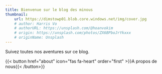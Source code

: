 ```yaml
---
title: Bienvenue sur le blog des minous
thumbnail:
    url: https://dimstowp01.blob.core.windows.net/img/cover.jpg
    # author: Harris Vo
    # authorURL: https://unsplash.com/@hoanvokim
    # origin: https://unsplash.com/photos/ZX6BPboJrYkxxx
    # originName: Unsplash
---
```


Suivez toutes nos aventures sur ce blog.

{{< button href="about" icon="fas fa-heart" order="first" >}}A propos de nous{{< /button>}}
